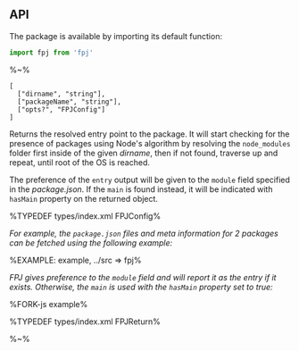## API

The package is available by importing its default function:

```js
import fpj from 'fpj'
```

%~%

```## async fpj => FPJReturn
[
  ["dirname", "string"],
  ["packageName", "string"],
  ["opts?", "FPJConfig"]
]
```

Returns the resolved entry point to the package. It will start checking for the presence of packages using Node's algorithm by resolving the `node_modules` folder first inside of the given _dirname_, then if not found, traverse up and repeat, until root of the OS is reached.

The preference of the `entry` output will be given to the `module` field specified in the _package.json_. If the `main` is found instead, it will be indicated with `hasMain` property on the returned object.

%TYPEDEF types/index.xml FPJConfig%

_For example, the `package.json` files and meta information for 2 packages can be fetched using the following example:_

%EXAMPLE: example, ../src => fpj%

_FPJ gives preference to the `module` field and will report it as the entry if it exists. Otherwise, the `main` is used with the `hasMain` property set to true:_

%FORK-js example%

%TYPEDEF types/index.xml FPJReturn%

%~%